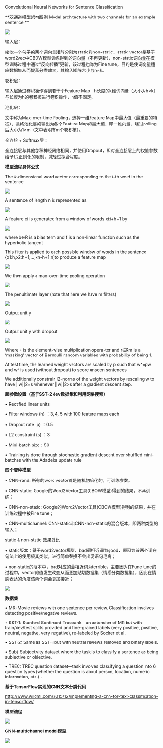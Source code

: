 Convolutional Neural Networks for Sentence Classification

**双通道模型架构图例  Model architecture with two channels for an example sentence **

<img src="https://github.com/jm199504/Paper-Notes/blob/master/Convolutional%20Neural%20Networks%20for%20Sentence%20Classification/images/1.png">

输入层：

接收一个句子的两个词向量矩阵分别为static和non-static，static vector是基于word2vec中CBOW模型训练得到的词向量（不再更新），non-static词向量在模型训练过程中通过“反向传播”更新，该过程也称为Fine tune，目的是使词向量适应数据集从而提高分类效率，其输入矩阵大小为n×k。

卷积层：

输入层通过卷积操作得到若干个Feature Map，h长度的k维词向量（大小为h×k）与长度为h的卷积核进行卷积操作，h值不固定。

池化层：

文中称为Max-over-time Pooling，选择一维Feature Map中最大值（最重要的特征），最终池化层的输出为各个Feature Map的最大值，即一维向量，经过polling后大小为1×m（文中表明有m个卷积核）。

全连接 + Softmax层：

全连接层与其他卷积神经网络相同，并使用Dropout，即对全连接层上的权值参数给予L2正则化的限制，减轻过拟合程度。

**模型流程具体公式**

The *k*-dimensional word vector corresponding to the *i*-th word in the sentence 

<img src="https://github.com/jm199504/Paper-Notes/blob/master/Convolutional%20Neural%20Networks%20for%20Sentence%20Classification/images/2.png">

A sentence of length n is represented as

<img src="https://github.com/jm199504/Paper-Notes/blob/master/Convolutional%20Neural%20Networks%20for%20Sentence%20Classification/images/3.png">

A feature ci is generated from a window of words xi:i+h−1 by

<img src="https://github.com/jm199504/Paper-Notes/tree/master/Convolutional%20Neural%20Networks%20for%20Sentence%20Classification/images/4.png">

where b∈R is a bias term and f is a non-linear function such as the hyperbolic tangent

This filter is applied to each possible window of words in the sentence                                                      {x1:h,x2:h+1;…;xn-h+1:n}to produce a feature map

<img src="https://github.com/jm199504/Paper-Notes/tree/master/Convolutional%20Neural%20Networks%20for%20Sentence%20Classification/images/5.png">

We then apply a max-over-time pooling operation

<img src="https://github.com/jm199504/Paper-Notes/tree/master/Convolutional%20Neural%20Networks%20for%20Sentence%20Classification/images/6.png">

The penultimate layer (note that here we have m filters)

<img src="https://github.com/jm199504/Paper-Notes/tree/master/Convolutional%20Neural%20Networks%20for%20Sentence%20Classification/images/7.png">

Output unit y

<img src="https://github.com/jm199504/Paper-Notes/tree/master/Convolutional%20Neural%20Networks%20for%20Sentence%20Classification/images/8.png">

Output unit y with dropout 

<img src="https://github.com/jm199504/Paper-Notes/tree/master/Convolutional%20Neural%20Networks%20for%20Sentence%20Classification/images/9.png">

Where ◦ is the element-wise multiplication opera-tor and r∈Rm is a ‘masking’ vector of Bernoulli random variables with probability of being 1.

At test time, the learned weight vectors are scaled by p such that w^=pw and w^ is used       (without dropout) to score unseen sentences.

We additionally constrain l2-norms of the weight vectors by rescaling w to have ||w||2=s whenever ||w||2>s after a gradient descent step.

**超参数设置（基于SST-2 dev数据集和利用网格搜索）**

• Rectified linear units

• Filter windows (h) ：3, 4, 5 with 100 feature maps each

• Dropout rate (p) ：0.5

• L2 constraint (s) ：3

• Mini-batch size：50

• Training is done through stochastic gradient descent over shuffled mini-batches with the Adadelta update rule 

**四个变种模型**

• CNN-rand: 所有的word vector都是随机初始化的，可训练参数。

• CNN-static: Google的Word2Vector工具(CBOW模型)得到的结果，不再训练；

• CNN-non-static: Google的Word2Vector工具(CBOW模型)得到的结果，并在训练过程中被Fine tune；

• CNN-multichannel: CNN-static和CNN-non-static的混合版本，即两种类型的输入；

static & non-static 效果对比

• static版本：基于word2vector模型，bad最相近词为good，原因为该两个词在句法上的使用极其类似，进行简单替换不会出现语句毛病；

• non-static的版本中，bad对应的最相近词为terrible，主要因为在Fune tune的过程中，vector的值发生改变从而更加贴切数据集（情感分类数据集），因此在情感表达的角度该两个词会更加接近；

<img src="https://github.com/jm199504/Paper-Notes/tree/master/Convolutional%20Neural%20Networks%20for%20Sentence%20Classification/images/10.png">

**数据集**

• MR: Movie reviews with one sentence per review. Classification involves detecting positive/negative reviews.

• SST-1: Stanford Sentiment Treebank—an extension of MR but with train/dev/test splits provided and fine-grained labels (very positive, positive, neutral, negative, very negative), re-labeled by Socher et al.

• SST-2: Same as SST-1 but with neutral reviews removed and binary labels.

• Subj: Subjectivity dataset where the task is to classify a sentence as being subjective or objective.

• TREC: TREC question dataset—task involves classifying a question into 6 question types (whether the question is about person, location, numeric information, etc.) .


**基于TensorFlow实现的CNN文本分类代码**

http://www.wildml.com/2015/12/implementing-a-cnn-for-text-classification-in-tensorflow/

**模型流程**

<img src="https://github.com/jm199504/Paper-Notes/tree/master/Convolutional%20Neural%20Networks%20for%20Sentence%20Classification/images/11.png">

**CNN-multichannel model模型**

<img src="https://github.com/jm199504/Paper-Notes/tree/master/Convolutional%20Neural%20Networks%20for%20Sentence%20Classification/images/12.png">

